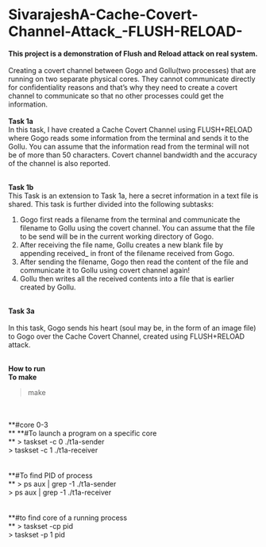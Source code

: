 # SivarajeshA-Cache-Covert-Channel-Attack_-FLUSH-RELOAD-
**This project is a demonstration of Flush and Reload attack on real system.**<br/> <br/>
Creating a covert channel between Gogo and Gollu(two processes) that are running on two separate physical cores. 
They cannot communicate directly for confidentiality reasons and that’s why they need to create a covert channel to communicate so that no other processes could get the information.<br/> <br/>
**Task 1a**<br/> In this task, I have created a Cache Covert Channel using
FLUSH+RELOAD where Gogo reads some information from the terminal and sends it to the Gollu.
You can assume that the information read from the terminal will not be of more than 50 characters.
Covert channel bandwidth and the accuracy of the channel is also reported.

<br/>**Task 1b**<br/> This Task is an extension to Task 1a, here a secret information in a text file is shared. This task is
further divided into the following subtasks:<br/>
1. Gogo first reads a filename from the terminal and communicate the filename to Gollu using the
covert channel. You can assume that the file to be send will be in the current working directory
of Gogo.<br/>
2. After receiving the file name, Gollu creates a new blank file by appending received_ in front of
the filename received from Gogo.
3. After sending the filename, Gogo then read the content of the file and communicate it to Gollu
using covert channel again!
4. Gollu then writes all the received contents into a file that is earlier created by Gollu.

<br/>**Task 3a**<br/>  
In this task, Gogo sends his heart (soul may be, in the form of an image file) to Gogo over the Cache Covert Channel,
created using FLUSH+RELOAD attack. <br/>


<br/>**How to run** <br/>
**To make<br/>**
> make
<br/>
<br/>
**#core 0-3<br/>**
**#To launch a program on a specific core<br/>**
> taskset -c 0 ./t1a-sender <br/>
> taskset -c 1 ./t1a-receiver<br/>
<br/>
<br/>
**#To find PID of process<br/>**
> ps aux | grep -1 ./t1a-sender<br/>
> ps aux | grep -1 ./t1a-receiver<br/>
<br/>
<br/>
**#to find core of a running process<br/>**
> taskset -cp pid<br/>
> taskset -p 1 pid<br/>
<br/>
